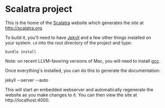 # Scalatra project

This is the home of the [Scalatra](http://github.com/scalatra/scalatra/)
website which generates the site at http://scalatra.org.

To build it, you'll need to have [Jekyll](https://github.com/mojombo/jekyll)
and a few other things installed on your system. `cd` into the root directory
of the project and type:

`bundle install`

Note: on recent LLVM-favoring versions of Mac, you will need to install
[gcc](https://github.com/kennethreitz/osx-gcc-installer).

Once everything's installed, you can do this to generate the documentation:

 jekyll --server --auto

This will start an embedded webserver and automatically regenerate the website
as you make changes to it. You can then view the site at http://localhost:4000.
